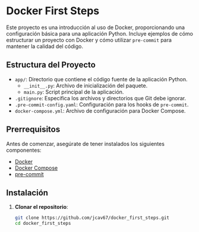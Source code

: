 # Docker First Steps

Este proyecto es una introducción al uso de Docker, proporcionando una configuración básica para una aplicación Python. Incluye ejemplos de cómo estructurar un proyecto con Docker y cómo utilizar `pre-commit` para mantener la calidad del código.

## Estructura del Proyecto

- `app/`: Directorio que contiene el código fuente de la aplicación Python.
  - `__init__.py`: Archivo de inicialización del paquete.
  - `main.py`: Script principal de la aplicación.
- `.gitignore`: Especifica los archivos y directorios que Git debe ignorar.
- `.pre-commit-config.yaml`: Configuración para los hooks de `pre-commit`.
- `docker-compose.yml`: Archivo de configuración para Docker Compose.

## Prerrequisitos

Antes de comenzar, asegúrate de tener instalados los siguientes componentes:

- [Docker](https://www.docker.com/get-started)
- [Docker Compose](https://docs.docker.com/compose/install/)
- [pre-commit](https://pre-commit.com/)

## Instalación

1. **Clonar el repositorio**:

   ```bash
   git clone https://github.com/jcav67/docker_first_steps.git
   cd docker_first_steps

